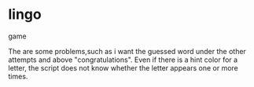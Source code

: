# lingo
game

The are some problems,such as i want the guessed word under the other attempts and above "congratulations".
Even if there is a hint color for a letter, the script does not know whether the letter appears one or more times.
